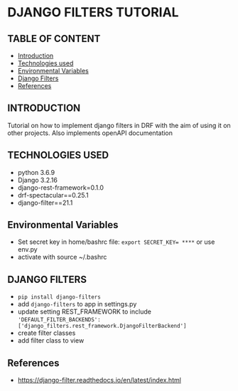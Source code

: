 # DJANGO FILTERS TUTORIAL

## TABLE OF CONTENT 
* [Introduction](#introduction)    
* [Technologies used](#technologies-used)
* [Environmental Variables](#environmental-variables)
* [Django Filters](#django-filters)
* [References](#references)


## INTRODUCTION

Tutorial on how to implement django filters in DRF with the aim of using it on other projects.
Also implements openAPI documentation

## TECHNOLOGIES USED

* python 3.6.9
* Django 3.2.16
* django-rest-framework=0.1.0
* drf-spectacular==0.25.1
* django-filter==21.1

## Environmental Variables

* Set secret key in home/bashrc file: ``` export SECRET_KEY= **** ``` or use env.py
* activate with source ~/.bashrc


## DJANGO FILTERS

* ``` pip install django-filters  ```
* add ``` django-filters ``` to app in settings.py
* update setting REST_FRAMEWORK to include ``` 'DEFAULT_FILTER_BACKENDS': ['django_filters.rest_framework.DjangoFilterBackend'] ```
* create filter classes
* add filter class to view


## References

* https://django-filter.readthedocs.io/en/latest/index.html




